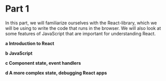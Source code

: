 # Part 1
In this part, we will familiarize ourselves with the React-library, which we will be using to write the code that runs in the browser. We will also look at some features of JavaScript that are important for understanding React.

**a Introduction to React**

**b JavaScript**

**c Component state, event handlers**

**d A more complex state, debugging React apps**
